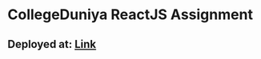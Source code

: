 # CollegeDuniya ReactJS Assignment

## Deployed at: [Link](https://college-assignment-six.vercel.app/)